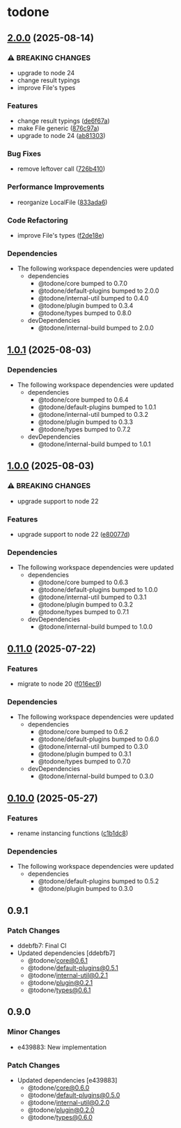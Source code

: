 # todone

## [2.0.0](https://github.com/cprecioso/todone/compare/todone-v1.0.1...todone-v2.0.0) (2025-08-14)


### ⚠ BREAKING CHANGES

* upgrade to node 24
* change result typings
* improve File's types

### Features

* change result typings ([de6f67a](https://github.com/cprecioso/todone/commit/de6f67a3c799e44297d9466cae28ad95ded5d383))
* make File generic ([876c97a](https://github.com/cprecioso/todone/commit/876c97a7d2bc840564c9dafbda049eae169dd256))
* upgrade to node 24 ([ab81303](https://github.com/cprecioso/todone/commit/ab81303ed712570b64d54394a0442395abf7b827))


### Bug Fixes

* remove leftover call ([726b410](https://github.com/cprecioso/todone/commit/726b41046fe1e626b401e00c0c711cb3253cac53))


### Performance Improvements

* reorganize LocalFile ([833ada6](https://github.com/cprecioso/todone/commit/833ada601b3337fd6914a1b4a4a872c6898fe144))


### Code Refactoring

* improve File's types ([f2de18e](https://github.com/cprecioso/todone/commit/f2de18e8193cafae271433a088cb681e19ef0072))


### Dependencies

* The following workspace dependencies were updated
  * dependencies
    * @todone/core bumped to 0.7.0
    * @todone/default-plugins bumped to 2.0.0
    * @todone/internal-util bumped to 0.4.0
    * @todone/plugin bumped to 0.3.4
    * @todone/types bumped to 0.8.0
  * devDependencies
    * @todone/internal-build bumped to 2.0.0

## [1.0.1](https://github.com/cprecioso/todone/compare/todone-v1.0.0...todone-v1.0.1) (2025-08-03)


### Dependencies

* The following workspace dependencies were updated
  * dependencies
    * @todone/core bumped to 0.6.4
    * @todone/default-plugins bumped to 1.0.1
    * @todone/internal-util bumped to 0.3.2
    * @todone/plugin bumped to 0.3.3
    * @todone/types bumped to 0.7.2
  * devDependencies
    * @todone/internal-build bumped to 1.0.1

## [1.0.0](https://github.com/cprecioso/todone/compare/todone-v0.11.0...todone-v1.0.0) (2025-08-03)


### ⚠ BREAKING CHANGES

* upgrade support to node 22

### Features

* upgrade support to node 22 ([e80077d](https://github.com/cprecioso/todone/commit/e80077da736a61a535adaf37de3bab0bf13fdc0e))


### Dependencies

* The following workspace dependencies were updated
  * dependencies
    * @todone/core bumped to 0.6.3
    * @todone/default-plugins bumped to 1.0.0
    * @todone/internal-util bumped to 0.3.1
    * @todone/plugin bumped to 0.3.2
    * @todone/types bumped to 0.7.1
  * devDependencies
    * @todone/internal-build bumped to 1.0.0

## [0.11.0](https://github.com/cprecioso/todone/compare/todone-v0.10.0...todone-v0.11.0) (2025-07-22)


### Features

* migrate to node 20 ([f016ec9](https://github.com/cprecioso/todone/commit/f016ec96a55e67a4b0b1625be7fed3dbd65f680c))


### Dependencies

* The following workspace dependencies were updated
  * dependencies
    * @todone/core bumped to 0.6.2
    * @todone/default-plugins bumped to 0.6.0
    * @todone/internal-util bumped to 0.3.0
    * @todone/plugin bumped to 0.3.1
    * @todone/types bumped to 0.7.0
  * devDependencies
    * @todone/internal-build bumped to 0.3.0

## [0.10.0](https://github.com/cprecioso/todone/compare/todone@0.9.1...todone-v0.10.0) (2025-05-27)


### Features

* rename instancing functions ([c1b1dc8](https://github.com/cprecioso/todone/commit/c1b1dc8d1c0c3dbaa077bfe2266f53f2f4b45857))


### Dependencies

* The following workspace dependencies were updated
  * dependencies
    * @todone/default-plugins bumped to 0.5.2
    * @todone/plugin bumped to 0.3.0

## 0.9.1

### Patch Changes

- ddebfb7: Final CI
- Updated dependencies [ddebfb7]
  - @todone/core@0.6.1
  - @todone/default-plugins@0.5.1
  - @todone/internal-util@0.2.1
  - @todone/plugin@0.2.1
  - @todone/types@0.6.1

## 0.9.0

### Minor Changes

- e439883: New implementation

### Patch Changes

- Updated dependencies [e439883]
  - @todone/core@0.6.0
  - @todone/default-plugins@0.5.0
  - @todone/internal-util@0.2.0
  - @todone/plugin@0.2.0
  - @todone/types@0.6.0
